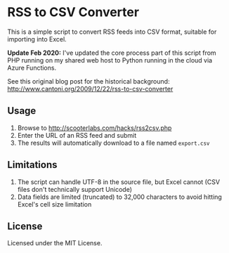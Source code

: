 # RSS to CSV Converter

This is a simple script to convert RSS feeds into CSV format, suitable
for importing into Excel.

**Update Feb 2020:** I've updated the core process part of this script
from PHP running on my shared web host to Python running in the cloud
via Azure Functions.

See this original blog post for the historical background:
<http://www.cantoni.org/2009/12/22/rss-to-csv-converter>

## Usage

1. Browse to <http://scooterlabs.com/hacks/rss2csv.php>
2. Enter the URL of an RSS feed and submit
3. The results will automatically download to a file named `export.csv`

## Limitations

1. The script can handle UTF-8 in the source file, but Excel cannot
   (CSV files don't technically support Unicode)
2. Data fields are limited (truncated) to 32,000 characters to avoid
   hitting Excel's cell size limitation

## License

Licensed under the MIT License.
